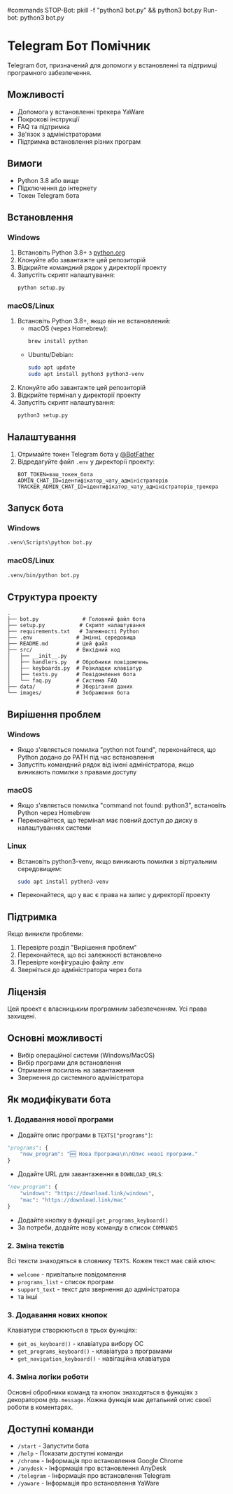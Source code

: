 #commands
STOP-Bot: pkill -f "python3 bot.py" && python3 bot.py
Run-bot: python3 bot.py

# Telegram Бот Помічник

Telegram бот, призначений для допомоги у встановленні та підтримці програмного забезпечення.

## Можливості

- Допомога у встановленні трекера YaWare
- Покрокові інструкції
- FAQ та підтримка
- Зв'язок з адміністраторами
- Підтримка встановлення різних програм

## Вимоги

- Python 3.8 або вище
- Підключення до інтернету
- Токен Telegram бота

## Встановлення

### Windows

1. Встановіть Python 3.8+ з [python.org](https://www.python.org/downloads/)
2. Клонуйте або завантажте цей репозиторій
3. Відкрийте командний рядок у директорії проекту
4. Запустіть скрипт налаштування:
   ```cmd
   python setup.py
   ```

### macOS/Linux

1. Встановіть Python 3.8+, якщо він не встановлений:
   - macOS (через Homebrew):
     ```bash
     brew install python
     ```
   - Ubuntu/Debian:
     ```bash
     sudo apt update
     sudo apt install python3 python3-venv
     ```
2. Клонуйте або завантажте цей репозиторій
3. Відкрийте термінал у директорії проекту
4. Запустіть скрипт налаштування:
   ```bash
   python3 setup.py
   ```

## Налаштування

1. Отримайте токен Telegram бота у [@BotFather](https://t.me/BotFather)
2. Відредагуйте файл `.env` у директорії проекту:
   ```
   BOT_TOKEN=ваш_токен_бота
   ADMIN_CHAT_ID=ідентифікатор_чату_адміністраторів
   TRACKER_ADMIN_CHAT_ID=ідентифікатор_чату_адміністраторів_трекера
   ```

## Запуск бота

### Windows
```cmd
.venv\Scripts\python bot.py
```

### macOS/Linux
```bash
.venv/bin/python bot.py
```

## Структура проекту

```
.
├── bot.py              # Головний файл бота
├── setup.py           # Скрипт налаштування
├── requirements.txt   # Залежності Python
├── .env              # Змінні середовища
├── README.md         # Цей файл
├── src/              # Вихідний код
│   ├── __init__.py
│   ├── handlers.py   # Обробники повідомлень
│   ├── keyboards.py  # Розкладки клавіатур
│   ├── texts.py      # Повідомлення бота
│   └── faq.py        # Система FAQ
├── data/             # Зберігання даних
└── images/           # Зображення бота
```

## Вирішення проблем

### Windows
- Якщо з'являється помилка "python not found", переконайтеся, що Python додано до PATH під час встановлення
- Запустіть командний рядок від імені адміністратора, якщо виникають помилки з правами доступу

### macOS
- Якщо з'являється помилка "command not found: python3", встановіть Python через Homebrew
- Переконайтеся, що термінал має повний доступ до диску в налаштуваннях системи

### Linux
- Встановіть python3-venv, якщо виникають помилки з віртуальним середовищем:
  ```bash
  sudo apt install python3-venv
  ```
- Переконайтеся, що у вас є права на запис у директорії проекту

## Підтримка

Якщо виникли проблеми:
1. Перевірте розділ "Вирішення проблем"
2. Переконайтеся, що всі залежності встановлено
3. Перевірте конфігурацію файлу .env
4. Зверніться до адміністратора через бота

## Ліцензія

Цей проект є власницьким програмним забезпеченням. Усі права захищені.

## Основні можливості

- Вибір операційної системи (Windows/MacOS)
- Вибір програми для встановлення
- Отримання посилань на завантаження
- Звернення до системного адміністратора

## Як модифікувати бота

### 1. Додавання нової програми

- Додайте опис програми в `TEXTS["programs"]`:
```python
"programs": {
    "new_program": "🆕 Нова Програма\n\nОпис нової програми."
}
```

- Додайте URL для завантаження в `DOWNLOAD_URLS`:
```python
"new_program": {
    "windows": "https://download.link/windows",
    "mac": "https://download.link/mac"
}
```

- Додайте кнопку в функції `get_programs_keyboard()`
- За потреби, додайте нову команду в список `COMMANDS`

### 2. Зміна текстів

Всі тексти знаходяться в словнику `TEXTS`. Кожен текст має свій ключ:
- `welcome` - привітальне повідомлення
- `programs_list` - список програм
- `support_text` - текст для звернення до адміністратора
- та інші

### 3. Додавання нових кнопок

Клавіатури створюються в трьох функціях:
- `get_os_keyboard()` - клавіатура вибору ОС
- `get_programs_keyboard()` - клавіатура з програмами
- `get_navigation_keyboard()` - навігаційна клавіатура

### 4. Зміна логіки роботи

Основні обробники команд та кнопок знаходяться в функціях з декоратором `@dp.message`. Кожна функція має детальний опис своєї роботи в коментарях.

## Доступні команди

- `/start` - Запустити бота
- `/help` - Показати доступні команди
- `/chrome` - Інформація про встановлення Google Chrome
- `/anydesk` - Інформація про встановлення AnyDesk
- `/telegram` - Інформація про встановлення Telegram
- `/yaware` - Інформація про встановлення YaWare 
